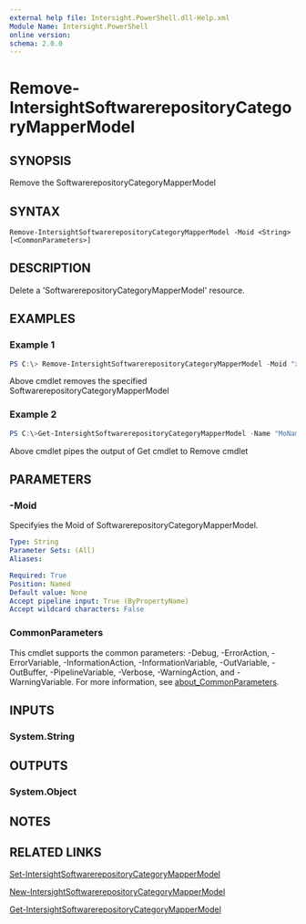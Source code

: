 ```yaml
---
external help file: Intersight.PowerShell.dll-Help.xml
Module Name: Intersight.PowerShell
online version:
schema: 2.0.0
---
```


# Remove-IntersightSoftwarerepositoryCategoryMapperModel

## SYNOPSIS
Remove the SoftwarerepositoryCategoryMapperModel

## SYNTAX

```
Remove-IntersightSoftwarerepositoryCategoryMapperModel -Moid <String> [<CommonParameters>]
```

## DESCRIPTION
Delete a &apos;SoftwarerepositoryCategoryMapperModel&apos; resource.

## EXAMPLES

### Example 1
```powershell
PS C:\> Remove-IntersightSoftwarerepositoryCategoryMapperModel -Moid "xxxxxxxxxxxxxxxxxxxxxxxxxxx"
```
Above cmdlet removes the specified SoftwarerepositoryCategoryMapperModel 

### Example 2
```powershell
PS C:\>Get-IntersightSoftwarerepositoryCategoryMapperModel -Name "MoName"|  Remove-IntersightSoftwarerepositoryCategoryMapperModel
```
Above cmdlet pipes the output of Get cmdlet to Remove cmdlet

## PARAMETERS

### -Moid
Specifyies the Moid of SoftwarerepositoryCategoryMapperModel.

```yaml
Type: String
Parameter Sets: (All)
Aliases:

Required: True
Position: Named
Default value: None
Accept pipeline input: True (ByPropertyName)
Accept wildcard characters: False
```

### CommonParameters
This cmdlet supports the common parameters: -Debug, -ErrorAction, -ErrorVariable, -InformationAction, -InformationVariable, -OutVariable, -OutBuffer, -PipelineVariable, -Verbose, -WarningAction, and -WarningVariable. For more information, see [about_CommonParameters](http://go.microsoft.com/fwlink/?LinkID=113216).

## INPUTS

### System.String

## OUTPUTS

### System.Object
## NOTES

## RELATED LINKS

[Set-IntersightSoftwarerepositoryCategoryMapperModel](./Set-IntersightSoftwarerepositoryCategoryMapperModel.md)

[New-IntersightSoftwarerepositoryCategoryMapperModel](./New-IntersightSoftwarerepositoryCategoryMapperModel.md)

[Get-IntersightSoftwarerepositoryCategoryMapperModel](./Get-IntersightSoftwarerepositoryCategoryMapperModel.md)


